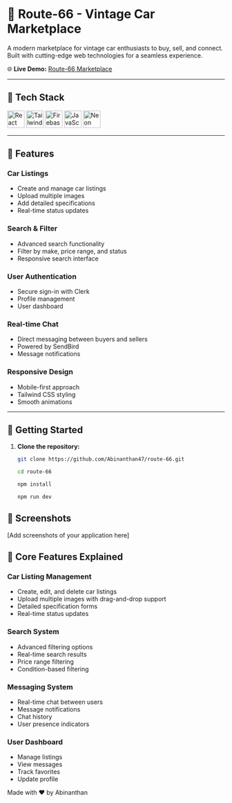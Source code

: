 # 🚗 Route-66 - Vintage Car Marketplace  

A modern marketplace for vintage car enthusiasts to buy, sell, and connect. Built with cutting-edge web technologies for a seamless experience.  

🌐 **Live Demo:** [Route-66 Marketplace](https://route-66.vercel.app/)  

---

## 🔧 Tech Stack  
<div align="left">
  <img src="https://cdn.jsdelivr.net/gh/devicons/devicon/icons/react/react-original.svg" height="40" alt="React" title="React"/>
 <img src="https://cdn.jsdelivr.net/gh/devicons/devicon@latest/icons/tailwindcss/tailwindcss-original.svg"  height="40" alt="Tailwind CSS" title="Tailwind CSS"/>
  <img src="https://cdn.jsdelivr.net/gh/devicons/devicon/icons/firebase/firebase-plain.svg" height="40" alt="Firebase" title="Firebase"/>
  <img src="https://cdn.jsdelivr.net/gh/devicons/devicon/icons/javascript/javascript-original.svg" height="40" alt="JavaScript" title="JavaScript"/>
  <img src="https://neon.tech/favicon.ico" height="40" alt="Neon" title="Neon"/>
</div>  

---

## 🚀 Features  

### **Car Listings**  
- Create and manage car listings  
- Upload multiple images  
- Add detailed specifications  
- Real-time status updates  

### **Search & Filter**  
- Advanced search functionality  
- Filter by make, price range, and status  
- Responsive search interface  

### **User Authentication**  
- Secure sign-in with Clerk  
- Profile management  
- User dashboard  

### **Real-time Chat**  
- Direct messaging between buyers and sellers  
- Powered by SendBird  
- Message notifications  

### **Responsive Design**  
- Mobile-first approach  
- Tailwind CSS styling  
- Smooth animations  

---

## 🚀 Getting Started  

1. **Clone the repository:**  
   ```bash  
   git clone https://github.com/Abinanthan47/route-66.git

   cd route-66

   npm install

   npm run dev


## 📱 Screenshots

[Add screenshots of your application here]

## 🌟 Core Features Explained

### Car Listing Management

- Create, edit, and delete car listings
- Upload multiple images with drag-and-drop support
- Detailed specification forms
- Real-time status updates

### Search System

- Advanced filtering options
- Real-time search results
- Price range filtering
- Condition-based filtering

### Messaging System

- Real-time chat between users
- Message notifications
- Chat history
- User presence indicators

### User Dashboard

- Manage listings
- View messages
- Track favorites
- Update profile


Made with ❤️ by Abinanthan
